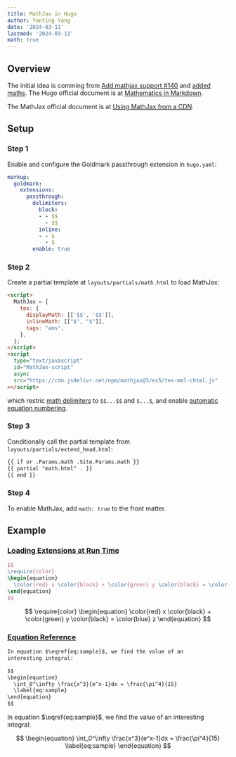 ```yaml
---
title: MathJax in Hugo
author: Yanting Yang
date: '2024-03-11'
lastmod: '2024-03-11'
math: true
---
```


## Overview

The initial idea is comming from [Add mathjax support #140](https://github.com/adityatelange/hugo-PaperMod/pull/140) and [added maths](https://github.com/bee-san/hugo-PaperMod/commit/c5c9ffc3006f5fb499b2a8c66b94bdd3800433eb). The Hugo official document is at [Mathematics in Markdown](https://gohugo.io/content-management/mathematics/).

The MathJax official document is at [Using MathJax from a CDN](https://docs.mathjax.org/en/latest/web/start.html#using-mathjax-from-a-content-delivery-network-cdn).

## Setup

### Step 1

Enable and configure the Goldmark passthrough extension in `hugo.yaml`:

```yaml
markup:
  goldmark:
    extensions:
      passthrough:
        delimiters:
          block:
          - - $$
            - $$
          inline:
          - - $
            - $
        enable: true
```

### Step 2

Create a partial template at `layouts/partials/math.html` to load MathJax:

```html
<script>
  MathJax = {
    tex: {
      displayMath: [['$$', '$$']],
      inlineMath: [["$", "$"]],
      tags: "ams",
    },
  };
</script>
<script
  type="text/javascript"
  id="MathJax-script"
  async
  src="https://cdn.jsdelivr.net/npm/mathjax@3/es5/tex-mml-chtml.js"
></script>
```

which restric [math delimiters](https://docs.mathjax.org/en/latest/input/tex/delimiters.html) to `$$...$$` and `$...$`, and enable [automatic equation numbering](https://docs.mathjax.org/en/latest/input/tex/eqnumbers.html).

### Step 3

Conditionally call the partial template from `layouts/partials/extend_head.html`:

```html
{{ if or .Params.math .Site.Params.math }}
{{ partial "math.html" . }}
{{ end }}
```

### Step 4

To enable MathJax, add `math: true` to the front matter.

## Example

### [Loading Extensions at Run Time](https://docs.mathjax.org/en/latest/input/tex/extensions.html#loading-extensions-at-run-time)

```latex
$$
\require{color}
\begin{equation}
  \color{red} x \color{black} + \color{green} y \color{black} = \color{blue} z
\end{equation}
$$
```

$$
\require{color}
\begin{equation}
  \color{red} x \color{black} + \color{green} y \color{black} = \color{blue} z
\end{equation}
$$

### [Equation Reference](https://docs.mathjax.org/en/latest/input/tex/eqnumbers.html)

```md
In equation $\eqref{eq:sample}$, we find the value of an
interesting integral:

$$
\begin{equation}
  \int_0^\infty \frac{x^3}{e^x-1}dx = \frac{\pi^4}{15}
  \label{eq:sample}
\end{equation}
$$
```

In equation $\eqref{eq:sample}$, we find the value of an
interesting integral:

$$
\begin{equation}
  \int_0^\infty \frac{x^3}{e^x-1}dx = \frac{\pi^4}{15}
  \label{eq:sample}
\end{equation}
$$
